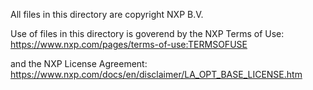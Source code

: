 All files in this directory are copyright NXP B.V.

Use of files in this directory is goverend by the NXP Terms of Use:\
https://www.nxp.com/pages/terms-of-use:TERMSOFUSE

and the NXP License Agreement:\
https://www.nxp.com/docs/en/disclaimer/LA_OPT_BASE_LICENSE.htm
